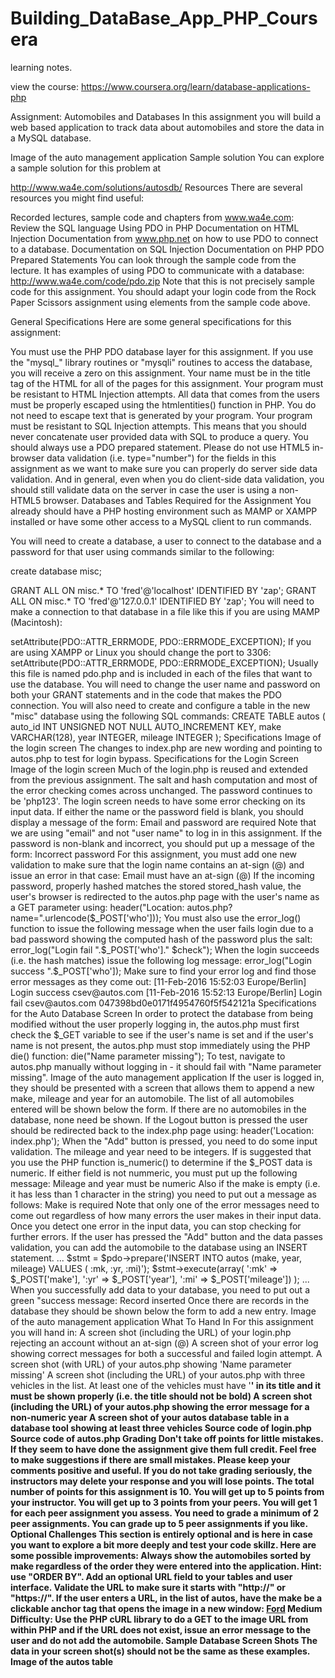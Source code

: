 # Building_DataBase_App_PHP_Coursera

learning notes.

view the course: https://www.coursera.org/learn/database-applications-php

Assignment: Automobiles and Databases
In this assignment you will build a web based application to track data about automobiles and store the data in a MySQL database.

Image of the auto management application
Sample solution
You can explore a sample solution for this problem at

http://www.wa4e.com/solutions/autosdb/
Resources
There are several resources you might find useful:

Recorded lectures, sample code and chapters from www.wa4e.com:
Review the SQL language
Using PDO in PHP
Documentation on HTML Injection
Documentation from www.php.net on how to use PDO to connect to a database.
Documentation on SQL Injection
Documentation on PHP PDO Prepared Statements
You can look through the sample code from the lecture. It has examples of using PDO to communicate with a database:
http://www.wa4e.com/code/pdo.zip
Note that this is not precisely sample code for this assignment. You should adapt your login code from the Rock Paper Scissors assignment using elements from the sample code above.

General Specifications
Here are some general specifications for this assignment:

You must use the PHP PDO database layer for this assignment. If you use the "mysql_" library routines or "mysqli" routines to access the database, you will receive a zero on this assignment.
Your name must be in the title tag of the HTML for all of the pages for this assignment.
Your program must be resistant to HTML Injection attempts. All data that comes from the users must be properly escaped using the htmlentities() function in PHP. You do not need to escape text that is generated by your program.
Your program must be resistant to SQL Injection attempts. This means that you should never concatenate user provided data with SQL to produce a query. You should always use a PDO prepared statement.
Please do not use HTML5 in-browser data validation (i.e. type="number") for the fields in this assignment as we want to make sure you can properly do server side data validation. And in general, even when you do client-side data validation, you should still validate data on the server in case the user is using a non-HTML5 browser.
Databases and Tables Required for the Assignment
You already should have a PHP hosting environment such as MAMP or XAMPP installed or have some other access to a MySQL client to run commands.

You will need to create a database, a user to connect to the database and a password for that user using commands similar to the following:

create database misc;

GRANT ALL ON misc.* TO 'fred'@'localhost' IDENTIFIED BY 'zap';
GRANT ALL ON misc.* TO 'fred'@'127.0.0.1' IDENTIFIED BY 'zap';
You will need to make a connection to that database in a file like this if you are using MAMP (Macintosh):
<?php
$pdo = new PDO('mysql:host=localhost;port=8889;dbname=misc', 'fred', 'zap');
$pdo->setAttribute(PDO::ATTR_ERRMODE, PDO::ERRMODE_EXCEPTION);
If you are using XAMPP or Linux you should change the port to 3306:
<?php
$pdo = new PDO('mysql:host=localhost;port=3306;dbname=misc', 'fred', 'zap');
$pdo->setAttribute(PDO::ATTR_ERRMODE, PDO::ERRMODE_EXCEPTION);
Usually this file is named pdo.php and is included in each of the files that want to use the database. You will need to change the user name and password on both your GRANT statements and in the code that makes the PDO connection.
You will also need to create and configure a table in the new "misc" database using the following SQL commands:

CREATE TABLE autos (
   auto_id INT UNSIGNED NOT NULL AUTO_INCREMENT KEY,
   make VARCHAR(128),
   year INTEGER,
   mileage INTEGER
);
Specifications
Image of the login screen
The changes to index.php are new wording and pointing to autos.php to test for login bypass.


Specifications for the Login Screen
Image of the login screen
Much of the login.php is reused and extended from the previous assignment. The salt and hash computation and most of the error checking comes across unchanged. The password continues to be 'php123'.

The login screen needs to have some error checking on its input data. If either the name or the password field is blank, you should display a message of the form:

Email and password are required
Note that we are using "email" and not "user name" to log in in this assignment.
If the password is non-blank and incorrect, you should put up a message of the form:

Incorrect password
For this assignment, you must add one new validation to make sure that the login name contains an at-sign (@) and issue an error in that case:
Email must have an at-sign (@)
If the incoming password, properly hashed matches the stored stored_hash value, the user's browser is redirected to the autos.php page with the user's name as a GET parameter using:

header("Location: autos.php?name=".urlencode($_POST['who']));
You must also use the error_log() function to issue the following message when the user fails login due to a bad password showing the computed hash of the password plus the salt:

error_log("Login fail ".$_POST['who']." $check");
When the login succeeds (i.e. the hash matches) issue the following log message:
error_log("Login success ".$_POST['who']);
Make sure to find your error log and find those error messages as they come out:
[11-Feb-2016 15:52:03 Europe/Berlin] Login success csev@autos.com
[11-Feb-2016 15:52:13 Europe/Berlin] Login fail csev@autos.com 047398bd0e0171f4954760f5f542121a
Specifications for the Auto Database Screen
In order to protect the database from being modified without the user properly logging in, the autos.php must first check the $_GET variable to see if the user's name is set and if the user's name is not present, the autos.php must stop immediately using the PHP die() function:

die("Name parameter missing");
To test, navigate to autos.php manually without logging in - it should fail with "Name parameter missing".
Image of the auto management application
If the user is logged in, they should be presented with a screen that allows them to append a new make, mileage and year for an automobile. The list of all automobiles entered will be shown below the form. If there are no automobiles in the database, none need be shown.

If the Logout button is pressed the user should be redirected back to the index.php page using:

header('Location: index.php');
When the "Add" button is pressed, you need to do some input validation.

The mileage and year need to be integers. If is suggested that you use the PHP function is_numeric() to determine if the $_POST data is numeric. If either field is not nummeric, you must put up the following message:

Mileage and year must be numeric
Also if the make is empty (i.e. it has less than 1 character in the string) you need to put out a message as follows:
Make is required
Note that only one of the error messages need to come out regardless of how many errors the user makes in their input data. Once you detect one error in the input data, you can stop checking for further errors.

If the user has pressed the "Add" button and the data passes validation, you can add the automobile to the database using an INSERT statement.

...
    $stmt = $pdo->prepare('INSERT INTO autos
        (make, year, mileage) VALUES ( :mk, :yr, :mi)');
    $stmt->execute(array(
        ':mk' => $_POST['make'],
        ':yr' => $_POST['year'],
        ':mi' => $_POST['mileage'])
    );
...
When you successfully add data to your database, you need to put out a green "success message:
Record inserted
Once there are records in the database they should be shown below the form to add a new entry.

Image of the auto management application
What To Hand In
For this assignment you will hand in:

A screen shot (including the URL) of your login.php rejecting an account without an at-sign (@)
A screen shot of your error log showing correct messages for both a successful and failed login attempt.
A screen shot (with URL) of your autos.php showing 'Name parameter missing'
A screen shot (including the URL) of your autos.php with three vehicles in the list. At least one of the vehicles must have '<b>' in its title and it must be shown properly (i.e. the title should not be bold)
A screen shot (including the URL) of your autos.php showing the error message for a non-numeric year
A screen shot of your autos database table in a database tool showing at least three vehicles
Source code of login.php
Source code of autos.php
Grading
Don't take off points for little mistakes. If they seem to have done the assignment give them full credit. Feel free to make suggestions if there are small mistakes. Please keep your comments positive and useful. If you do not take grading seriously, the instructors may delete your response and you will lose points.

The total number of points for this assignment is 10. You will get up to 5 points from your instructor. You will get up to 3 points from your peers. You will get 1 for each peer assignment you assess. You need to grade a minimum of 2 peer assignments. You can grade up to 5 peer assignments if you like.

Optional Challenges
This section is entirely optional and is here in case you want to explore a bit more deeply and test your code skillz.

Here are some possible improvements:

Always show the automobiles sorted by make regardless of the order they were entered into the application. Hint: use "ORDER BY".
Add an optional URL field to your tables and user interface. Validate the URL to make sure it starts with "http://" or "https://". If the user enters a URL, in the list of autos, have the make be a clickable anchor tag that opens the image in a new window:
<a href="http://....jpg" target="_blank">Ford</a>
Medium Difficulty: Use the PHP cURL library to do a GET to the image URL from within PHP and if the URL does not exist, issue an error message to the user and do not add the automobile.
Sample Database Screen Shots
The data in your screen shot(s) should not be the same as these examples.

Image of the autos table
